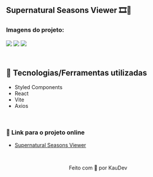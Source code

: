## Supernatural Seasons Viewer 🎞👻

### Imagens do projeto:
<img src="https://user-images.githubusercontent.com/100402549/179447686-388b6c8e-cc1b-4e5e-be40-a8ff5392fef8.png" align="center" />
<img src="https://user-images.githubusercontent.com/100402549/179447696-fc43ea8a-e7c2-4bdf-bf3f-7c07975f6cdb.png" align="center" />
<img src="https://user-images.githubusercontent.com/100402549/179447724-de576979-a271-4b62-b3ce-8951ff7a5193.png" align="center" />

&nbsp;

## 💜 Tecnologias/Ferramentas utilizadas

* Styled Components
* React
* Vite
* Axios

&nbsp;

### 💜 Link para o projeto online
* [Supernatural Seasons Viewer](https://supernatural-viewer.vercel.app/)

&nbsp;

<p align="center">Feito com 💜 por KauDev</p>
